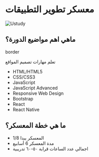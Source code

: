 # معسكر تطوير التطبيقات

![Ustudy](https://raw.githubusercontent.com/x39OME/Ustudy-Camp/main/ustudy24.jpg)

 ## ماهي اهم مواضيع الدورة؟
border

تعلم مهارات تصميم المواقع
- HTML/HTML5
- CSS/CSS3
- JavaScript
- JavaScript Advanced
- Responsive Web Design
- Bootstrap
- React
- React Native

 ## ما هي خطة المعسكر؟


- المعسكر يبدا 1/8
- مدة المعسكر 6 أسابيع
- اجمالي عدد الساعات قرابة ٥٠-٦٠ تدريبية
